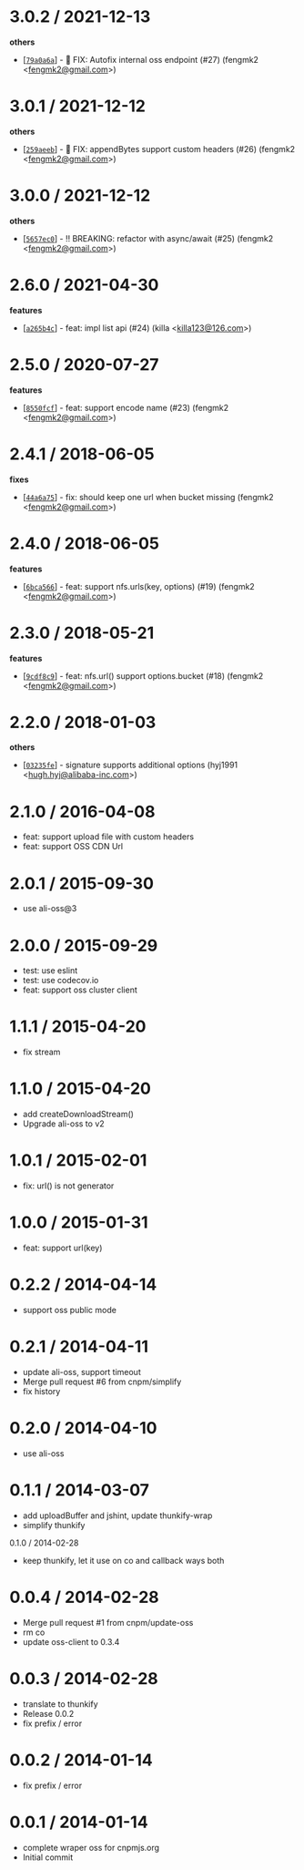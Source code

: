 
3.0.2 / 2021-12-13
==================

**others**
  * [[`79a0a6a`](http://github.com/cnpm/oss-cnpm/commit/79a0a6a1bfc080017dd000f72f3b1db8a38b3a6f)] - 🐛 FIX: Autofix internal oss endpoint (#27) (fengmk2 <<fengmk2@gmail.com>>)

3.0.1 / 2021-12-12
==================

**others**
  * [[`259aeeb`](http://github.com/cnpm/oss-cnpm/commit/259aeebbe5f459c4abf5dd3a687248056ebdfae5)] - 🐛 FIX: appendBytes support custom headers (#26) (fengmk2 <<fengmk2@gmail.com>>)

3.0.0 / 2021-12-12
==================

**others**
  * [[`5657ec0`](http://github.com/cnpm/oss-cnpm/commit/5657ec0fae0d86901f45f3ca5a97b4b4d8fae3d6)] - ‼️ BREAKING: refactor with async/await (#25) (fengmk2 <<fengmk2@gmail.com>>)

2.6.0 / 2021-04-30
==================

**features**
  * [[`a265b4c`](http://github.com/cnpm/oss-cnpm/commit/a265b4c126aabd30f56eefeedda19a5f143996c3)] - feat: impl list api (#24) (killa <<killa123@126.com>>)

2.5.0 / 2020-07-27
==================

**features**
  * [[`8550fcf`](http://github.com/cnpm/oss-cnpm/commit/8550fcfb85c33878001676cd2e3132a7a62c70f8)] - feat: support encode name (#23) (fengmk2 <<fengmk2@gmail.com>>)

2.4.1 / 2018-06-05
==================

**fixes**
  * [[`44a6a75`](http://github.com/cnpm/oss-cnpm/commit/44a6a75a7e993e02381d7d6ce673f904865501d9)] - fix: should keep one url when bucket missing (fengmk2 <<fengmk2@gmail.com>>)

2.4.0 / 2018-06-05
==================

**features**
  * [[`6bca566`](http://github.com/cnpm/oss-cnpm/commit/6bca56654ad04604d57912d51f715fc3bfb5c261)] - feat: support nfs.urls(key, options) (#19) (fengmk2 <<fengmk2@gmail.com>>)

2.3.0 / 2018-05-21
==================

**features**
  * [[`9cdf8c9`](http://github.com/cnpm/oss-cnpm/commit/9cdf8c9efc54e4fc545378bddf13084cad3f6a33)] - feat: nfs.url() support options.bucket (#18) (fengmk2 <<fengmk2@gmail.com>>)

2.2.0 / 2018-01-03
==================

**others**
  * [[`03235fe`](http://github.com/cnpm/oss-cnpm/commit/03235fe271d67e2a6b0f4a48b877549895366db1)] - signature supports additional options (hyj1991 <<hugh.hyj@alibaba-inc.com>>)

2.1.0 / 2016-04-08
==================

  * feat: support upload file with custom headers
  * feat: support OSS CDN Url

2.0.1 / 2015-09-30
==================

 * use ali-oss@3

2.0.0 / 2015-09-29
==================

 * test: use eslint
 * test: use codecov.io
 * feat: support oss cluster client

1.1.1 / 2015-04-20
==================

 * fix stream

1.1.0 / 2015-04-20
==================

 * add createDownloadStream()
 * Upgrade ali-oss to v2

1.0.1 / 2015-02-01
==================

 * fix: url() is not generator

1.0.0 / 2015-01-31
==================

 * feat: support url(key)

0.2.2 / 2014-04-14
==================

 * support oss public mode

0.2.1 / 2014-04-11
==================

  * update ali-oss, support timeout
  * Merge pull request #6 from cnpm/simplify
  * fix history

0.2.0 / 2014-04-10
==================

  * use ali-oss

0.1.1 / 2014-03-07
==================

  * add uploadBuffer and jshint, update thunkify-wrap
  * simplify thunkify

0.1.0 / 2014-02-28

  * keep thunkify, let it use on co and callback ways both

0.0.4 / 2014-02-28
==================

  * Merge pull request #1 from cnpm/update-oss
  * rm co
  * update oss-client to 0.3.4

0.0.3 / 2014-02-28
==================

  * translate to thunkify
  * Release 0.0.2
  * fix prefix / error

0.0.2 / 2014-01-14
==================

  * fix prefix / error

0.0.1 / 2014-01-14
==================

  * complete wraper oss for cnpmjs.org
  * Initial commit
